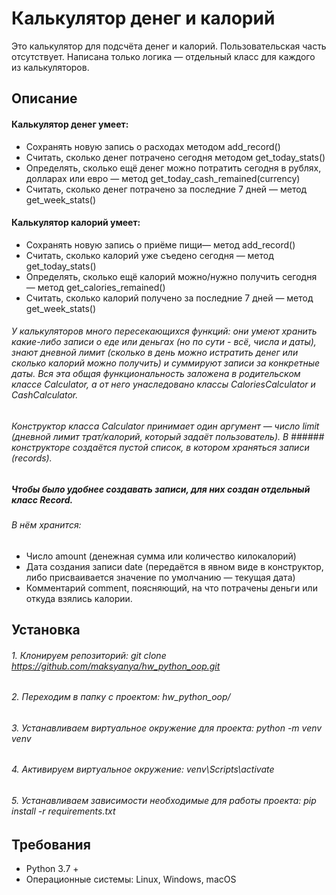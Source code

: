 # Калькулятор денег и калорий
Это калькулятор для подсчёта денег и калорий. Пользовательская часть отсутствует. Написана только логика — отдельный класс для каждого из калькуляторов.
## Описание
#### Калькулятор денег умеет:
* Сохранять новую запись о расходах методом add_record()
* Считать, сколько денег потрачено сегодня методом get_today_stats()
* Определять, сколько ещё денег можно потратить сегодня в рублях, долларах или евро — метод get_today_cash_remained(currency)
* Считать, сколько денег потрачено за последние 7 дней — метод get_week_stats()
#### Калькулятор калорий умеет:
* Сохранять новую запись о приёме пищи— метод add_record()
* Считать, сколько калорий уже съедено сегодня — метод get_today_stats()
* Определять, сколько ещё калорий можно/нужно получить сегодня — метод get_calories_remained()
* Считать, сколько калорий получено за последние 7 дней — метод get_week_stats()

###### У калькуляторов много пересекающихся функций: они умеют хранить какие-либо записи о еде или деньгах (но по сути - всё, числа и даты), знают дневной лимит (сколько в день можно истратить денег или сколько калорий можно получить) и суммируют записи за конкретные даты. Вся эта общая функциональность заложена в родительском классе Calculator, а от него унаследовано классы CaloriesCalculator и CashCalculator.

###### Конструктор класса Calculator принимает один аргумент — число limit (дневной лимит трат/калорий, который задаёт пользователь). В ###### конструкторе создаётся пустой список, в котором храняться записи (records).

##### Чтобы было удобнее создавать записи, для них создан отдельный класс Record.
###### В нём хранится: 
* Число amount (денежная сумма или количество килокалорий)
* Дата создания записи date (передаётся в явном виде в конструктор, либо присваивается значение по умолчанию — текущая дата) 
* Комментарий comment, поясняющий, на что потрачены деньги или откуда взялись калории.

## Установка
###### 1. Клонируем репозиторий: git clone https://github.com/maksyanya/hw_python_oop.git
###### 2. Переходим в папку с проектом: hw_python_oop/
###### 3. Устанавливаем виртуальное окружение для проекта: python -m venv venv
###### 4. Активируем виртуальное окружение: venv\Scripts\activate
###### 5. Устанавливаем зависимости необходимые для работы проекта: pip install -r requirements.txt

## Требования
* Python 3.7 +
* Операционные системы: Linux, Windows, macOS
